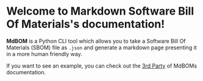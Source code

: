 # Welcome to Markdown Software Bill Of Materials's documentation!

**MdBOM** is a Python CLI tool which allows you to take a
Software Bill Of Materials (SBOM) file as ``.json`` and generate
a markdown page presenting it in a more human friendly way.

If you want to see an example, you can check out the [3rd Party](./3rd-party.md)
of MdBOMs documentation.
